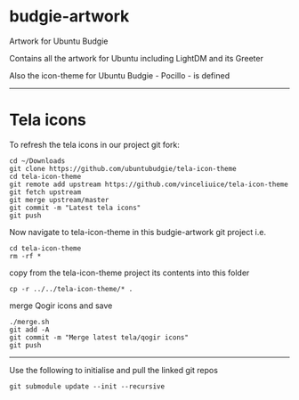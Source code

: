 budgie-artwork
==============

Artwork for Ubuntu Budgie

Contains all the artwork for Ubuntu including LightDM and its Greeter

Also the icon-theme for Ubuntu Budgie - Pocillo - is defined

---

# Tela icons

To refresh the tela icons in our project git fork:

    cd ~/Downloads
    git clone https://github.com/ubuntubudgie/tela-icon-theme
    cd tela-icon-theme
    git remote add upstream https://github.com/vinceliuice/tela-icon-theme
    git fetch upstream
    git merge upstream/master
    git commit -m "Latest tela icons"
    git push

Now navigate to tela-icon-theme in this budgie-artwork git project i.e.

    cd tela-icon-theme
    rm -rf *

copy from the tela-icon-theme project its contents into this folder

    cp -r ../../tela-icon-theme/* .

merge Qogir icons and save

    ./merge.sh
    git add -A
    git commit -m "Merge latest tela/qogir icons"
    git push

---

Use the following to initialise and pull the linked git repos

    git submodule update --init --recursive
